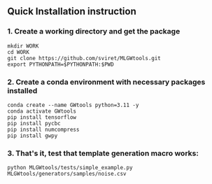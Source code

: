## Quick Installation instruction

### 1. Create a working directory and get the package

```
mkdir WORK
cd WORK
git clone https://github.com/sviret/MLGWtools.git
export PYTHONPATH=$PYTHONPATH:$PWD
```

### 2. Create a conda environment with necessary packages installed

```
conda create --name GWtools python=3.11 -y
conda activate GWtools
pip install tensorflow
pip install pycbc
pip install numcompress
pip install gwpy
```

### 3. That's it, test that template generation macro works:

```
python MLGWtools/tests/simple_example.py MLGWtools/generators/samples/noise.csv
```
